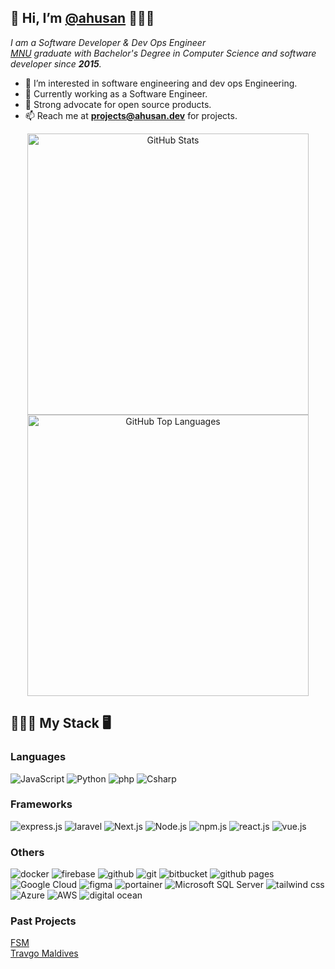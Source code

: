 ## 👋 Hi, I’m [@ahusan](https://portfolio.ahusan.dev/ "CV") 🧑🏾‍💻

*I am a Software Developer & Dev Ops Engineer\
[MNU](https://www.mnu.edu.mv/ "College website") graduate with Bachelor's Degree in Computer Science
and software developer since __2015__.*

- 👀 I’m interested in software engineering and  dev ops Engineering.
- 🏢 Currently working as a Software Engineer. 
- 🐧 Strong advocate for open source products.
- 📫 Reach me at __<projects@ahusan.dev>__ for projects.

<p align="center">
  <img src="https://readme.ahusan.dev/api?username=ahusan&amp;show_icons=true&theme=aura&include_all_commits=true&count_private=true" alt="GitHub Stats" width="450">
  <img src="https://readme.ahusan.dev/api/top-langs/?username=ahusan&layout=compact&theme=aura&langs_count=10" alt="GitHub Top Languages" width="450">
</p>

## 👨🏾‍💻 My Stack 🖥️

### Languages

![JavaScript](https://shields.io/badge/-javascript-111827?style=for-the-badge&logo=javascript)
![Python](https://img.shields.io/badge/python-111827?style=for-the-badge&logo=python&logoColor=ffdd54)
![php](https://shields.io/badge/-php-111827?style=for-the-badge&logo=php)
![Csharp](https://shields.io/badge/-Csharp-111827?style=for-the-badge&logo=c)

### Frameworks

![express.js](https://shields.io/badge/-express.js-111827?style=for-the-badge&logo=express)
![laravel](https://shields.io/badge/-laravel-111827?style=for-the-badge&logo=laravel)
![Next.js](https://shields.io/badge/-Next-111827?style=for-the-badge&logo=next.js)
![Node.js](https://img.shields.io/badge/node.js-111827?style=for-the-badge&logo=node.js&logoColor=white)
![npm.js](https://shields.io/badge/-npm-111827?style=for-the-badge&logo=npm)
![react.js](https://shields.io/badge/-react-111827?style=for-the-badge&logo=react)
![vue.js](https://shields.io/badge/-vue-111827?style=for-the-badge&logo=vue.js)


### Others
![docker](https://shields.io/badge/-docker-111827?style=for-the-badge&logo=docker)
![firebase](https://shields.io/badge/-firebase-111827?style=for-the-badge&logo=firebase)
![github](https://shields.io/badge/-github-111827?style=for-the-badge&logo=github)
![git](https://shields.io/badge/-git-111827?style=for-the-badge&logo=git)
![bitbucket](https://shields.io/badge/-bitbucket-111827?style=for-the-badge&logo=bitbucket)
![github pages](https://shields.io/badge/-github%20pages-111827?style=for-the-badge&logo=github)
![Google Cloud](https://shields.io/badge/-Google%20Cloud-111827?style=for-the-badge&logo=google-cloud)
![figma](https://shields.io/badge/-figma-111827?style=for-the-badge&logo=figma)
![portainer](https://shields.io/badge/-portainer-111827?style=for-the-badge&logo=portainer)
![Microsoft SQL Server](https://shields.io/badge/-Microsoft%20SQL%20Sever-111827?style=for-the-badge&logo=microsoft%20sql%20server)
![tailwind css](https://shields.io/badge/-tailwind%20css-111827?style=for-the-badge&logo=tailwind-css)
![Azure](https://shields.io/badge/-Azure-111827?style=for-the-badge&logo=microsoftazure)
![AWS](https://shields.io/badge/-AWS-111827?style=for-the-badge&logo=amazon)
![digital ocean](https://shields.io/badge/-digital%20ocean-111827?style=for-the-badge&logo=digitalocean)


### Past Projects
[FSM](https://fsm.mv/)\
[Travgo Maldives](https://travgomaldives.com/)
<!---
ahusan/ahusan is a ✨ special ✨ repository because its `README.md` (this file) appears on your GitHub profile.
You can click the Preview link to take a look at your changes.
--->
